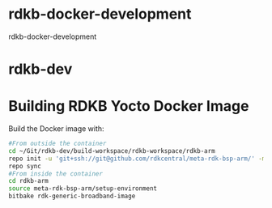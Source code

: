 # rdkb-docker-development
rdkb-docker-development
# rdkb-dev
# Building RDKB Yocto Docker Image

Build the Docker image with:

```bash
#From outside the container
cd ~/Git/rdkb-dev/build-workspace/rdkb-workspace/rdkb-arm
repo init -u 'git+ssh://git@github.com/rdkcentral/meta-rdk-bsp-arm/' -m "manifests/rdkb-bsp-arm.xml" -b "develop"
repo sync
#From inside the container
cd rdkb-arm
source meta-rdk-bsp-arm/setup-environment
bitbake rdk-generic-broadband-image

